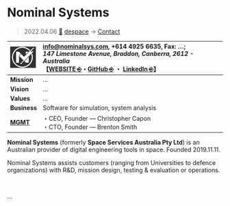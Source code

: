# Nominal Systems
> 2022.04.06 [🚀](../../index/index.md) [despace](../index.md) → [Contact](../contact.md)

|[![](../f/contact/n/nominal_sys_logo1_thumb.webp)](../f/contact/n/nominal_sys_logo1.webp)|<info@nominalsys.com>, +614 4925 6635, Fax: …;<br> *147 Limestone Avenue, Braddon, Canberra, 2612 - Australia*<br> 【[WEBSITE ⎆](https://www.nominalsys.com/)・[GitHub ⎆](https://github.com/Space-Services-Australia) ・ [LinkedIn ⎆](https://au.linkedin.com/company/nominal-systems)】|
|:-|:-|
|**Mission**|…|
|**Vision**|…|
|**Values**|…|
|**Business**|Software for simulation, system analysis|
|**[MGMT](../mgmt.md)**|・CEO, Founder — Christopher Capon<br> ・CTO, Founder — Brenton Smith|

**Nominal Systems** (formerly **Space Services Australia Pty Ltd**) is an Australian provider of digital engineering tools in space. Founded 2019.11.11.

Nominal Systems assists customers (ranging from Universities to defence organizations) with R&D, mission design, testing & evaluation or operations.

<p style="page-break-after:always"> </p>

…
